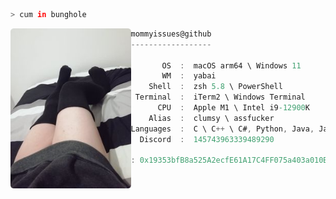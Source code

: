 ```zsh
> cum in bunghole
```

<img align="left" src="https://github.com/mommyissues/mommyissues/blob/main/assets/image.png" alt="logo" width="192.5"/> 

```csharp
mommyissues@github
------------------

       OS  :  macOS arm64 \ Windows 11
       WM  :  yabai
    Shell  :  zsh 5.8 \ PowerShell
 Terminal  :  iTerm2 \ Windows Terminal
      CPU  :  Apple M1 \ Intel i9-12900K
    Alias  :  clumsy \ assfucker
Languages  :  C \ C++ \ C#, Python, Java, Javascript, PHP, CSS \ SCSS \ SASS
  Discord  :  145743963339489290
  
: 0x19353bfB8a525A2ecfE61A17C4FF075a403a010B :
```
